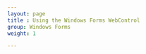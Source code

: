 ```yaml
---
layout: page
title : Using the Windows Forms WebControl
group: Windows Forms
weight: 1

---
```

